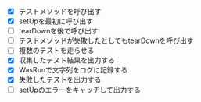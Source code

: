 + [x] テストメソッドを呼び出す
+ [x] setUpを最初に呼び出す
+ [ ] tearDownを後で呼び出す
+ [ ] テストメソッドが失敗したとしてもtearDownを呼び出す
+ [ ] 複数のテストを走らせる
+ [x] 収集したテスト結果を出力する
+ [x] WasRunで文字列をログに記録する
+ [x] 失敗したテストを出力する
+ [ ] setUpのエラーをキャッチして出力する
